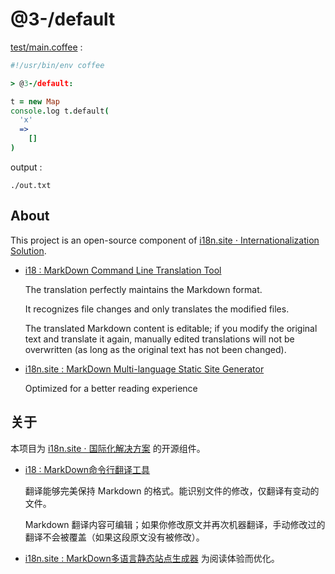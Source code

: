 # @3-/default

[test/main.coffee](./test/main.coffee) :

```coffee
#!/usr/bin/env coffee

> @3-/default:

t = new Map
console.log t.default(
  'x'
  =>
    []
)
```

output :

```
./out.txt
```

## About

This project is an open-source component of [i18n.site ⋅ Internationalization Solution](https://i18n.site).

* [i18 : MarkDown Command Line Translation Tool](https://i18n.site/i18)

  The translation perfectly maintains the Markdown format.

  It recognizes file changes and only translates the modified files.

  The translated Markdown content is editable; if you modify the original text and translate it again, manually edited translations will not be overwritten (as long as the original text has not been changed).

* [i18n.site : MarkDown Multi-language Static Site Generator](https://i18n.site/i18n.site)

  Optimized for a better reading experience

## 关于

本项目为 [i18n.site ⋅ 国际化解决方案](https://i18n.site) 的开源组件。

* [i18 :  MarkDown命令行翻译工具](https://i18n.site/i18)

  翻译能够完美保持 Markdown 的格式。能识别文件的修改，仅翻译有变动的文件。

  Markdown 翻译内容可编辑；如果你修改原文并再次机器翻译，手动修改过的翻译不会被覆盖（如果这段原文没有被修改）。

* [i18n.site : MarkDown多语言静态站点生成器](https://i18n.site/i18n.site) 为阅读体验而优化。